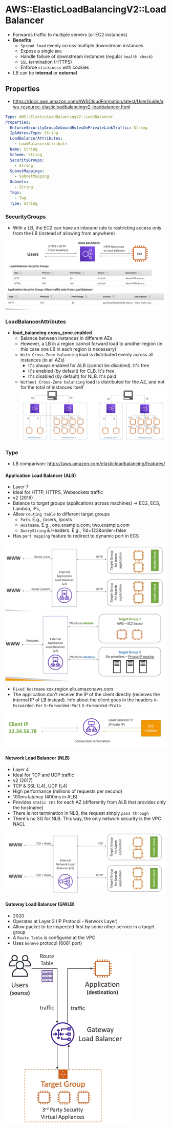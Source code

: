# AWS::ElasticLoadBalancingV2::LoadBalancer

- Forwards traffic to multiple servers (or EC2 instances)
- **Benefits**
  - `Spread load` evenly across multiple downstream instances
  - Expose a single `DNS`
  - Handle failure of downstream instances (regular `health check`)
  - `SSL` termination (HTTPS)
  - Enforce `stickiness` with cookies
- LB can be **internal** or **external**

## Properties

- <https://docs.aws.amazon.com/AWSCloudFormation/latest/UserGuide/aws-resource-elasticloadbalancingv2-loadbalancer.html>

```yaml
Type: AWS::ElasticLoadBalancingV2::LoadBalancer
Properties:
  EnforceSecurityGroupInboundRulesOnPrivateLinkTraffic: String
  IpAddressType: String
  LoadBalancerAttributes:
    - LoadBalancerAttribute
  Name: String
  Scheme: String
  SecurityGroups:
    - String
  SubnetMappings:
    - SubnetMapping
  Subnets:
    - String
  Tags:
    - Tag
  Type: String
```

### SecurityGroups

- With a LB, the EC2 can have an inbound rule to restricting access only from the LB (instead of allowing from anywhere)

![LB SG](.images/lb-security-group.png)

### LoadBalancerAttributes

- **load_balancing.cross_zone.enabled**
  - Balance between instances in different AZs
  - However, a LB in a region cannot forward load to another region (in this case one LB in each region is necessary)
  - `With Cross-Zone balancing` load is distributed evenly across all instances (in all AZs)
    - It's always enabled for ALB (cannot be disabled). It's free
    - It's enabled (by default) for CLB. It's free
    - It's disabled (by default) for NLB. It's paid
  - `Without Cross-Zone balancing` load is distributed for the AZ, and not for the total of instances itself
    ![Cross-Zone Load Balancing](.images/cross-zone-balancing.png)

### Type

- LB comparison: <https://aws.amazon.com/elasticloadbalancing/features/>

#### Application Load Balancer (ALB)

- Layer 7
- Ideal for HTTP, HTTPS, Websockets traffic
- v2 (2016)
- Balance to _target groups_ (applications across machines) -> EC2, ECS, Lambda, IPs,
- Allow `routing table` to different target groups
  - `Path`. E.g., /users, /posts
  - `Hostname`. E.g., one.example.com, two.example.com
  - `QueryString` & Headers. E.g., ?id=123&order=false
- Has `port mapping` feature to redirect to dynamic port in ECS

![ALB Routing Path](.images/alb-routing-path.png)
![ALB Routing Querystring](.images/alb-routing-querystring.png)

- `Fixed hostname` xxx.region.elb.amazonaws.com
- The application don't receive the IP of the client directly (receives the internal IP of LB instead). Info about the client goes in the headers `X-Forwarded-For` `X-Forwarded-Port` `X-Forwarded-Proto`

![ALB Client Data](.images/alb-client.png)

#### Network Load Balancer (NLB)

- Layer 4
- Ideal for TCP and UDP traffic
- v2 (2017)
- TCP & SSL (L4), UDP (L4)
- High performance (millions of requests per second)
- 100ms latency (400ms in ALB)
- Provides `Static IPs` for each AZ (differently from ALB that provides only the hostname)
- There is not termination in NLB, the request simply `pass through`
- There's no SG for NLB. This way, the only network security is the VPC NACL

![NLB](.images/nlb.png)

#### Gateway Load Balancer (GWLB)

- 2020
- Operates at Layer 3 (IP Protocol - Network Layer)
- Allow packet to be inspected first by some other service in a target group
- A `Route Table` is configured at the VPC
- Uses `Geneve` protocol (6081 port)

![GWLB](.images/gwlb.png)
